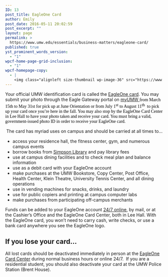 ```yaml
---
ID: 13
post_title: EagleOne Card
author: Emily
post_date: 2016-05-11 20:02:59
post_excerpt: ""
layout: page
permalink: >
  https://www.umw.edu/essentials/business-matters/eagleone-card/
published: true
yst_prominent_words_version:
  - "1"
wpcf-home-page-grid-inclusion:
  - "1"
wpcf-homepage-copy:
  - |
    <img class="alignleft size-thumbnail wp-image-36" src="https://www.umw.edu/essentials/wp-content/uploads/sites/39/2016/05/eagleOnelogo-150x150.jpg" alt="" width="75" height="75" /> Your official UMW identification card is called the <a href="https://www.umw.edu/essentials/eagleone-card/">EagleOne card</a>. It's used for meal plans, building access, in the library, at vending machines, and more. It can be used anywhere you see an EagleOne logo.
---
```

Your official UMW identification card is called the <a href="http://adminfinance.umw.edu/eagleone/attention-incoming-freshman-and-transfers/">EagleOne card</a>. You may submit your photo through the Eagle Gateway portal on <a href="https://ssb.umw.edu/ssomanager/c/SSB?pkg=umw_id_photo.p_display_channel">myUMW </a><span style="font-family: 'Georgia',serif"><span style="color: #000000">from March 15th to May 31st for pick up at June Orientation or from July 1<sup><span style="font-size: small">st</span></sup></span><span style="color: #000000"> to August 11</span><sup><span style="color: #000000;font-size: small">th</span></sup><span style="color: #000000">  to pick up your card once you’re here in the fall. You may also stop by the EagleOne Card Center in Lee Hall to have your photo taken and receive your card. You must bring a valid, government-issued photo ID in order to receive your EagleOne card.</span></span>

<span style="color: #1f497d;font-family: 'Georgia',serif"> </span>The card has myriad uses on campus and should be carried at all times to...
<ul>
 	<li>access your residence hall, the fitness center, gym, and numerous campus events</li>
 	<li>borrow books from <a href="http://libraries.umw.edu/">Simpson Library</a> and pay library fees</li>
 	<li>use at campus dining facilities and to check meal plan and balance information</li>
 	<li>use as a debit card with your EagleOne account</li>
 	<li>make purchases at the UMW Bookstore, Copy Center, Post Office, Health Center, Klein Theatre, University Tennis Center, and all dining operations</li>
 	<li>use in vending machines for snacks, drinks, and laundry</li>
 	<li>use for public copiers and printing at campus computer labs</li>
 	<li>make purchases from participating off-campus merchants</li>
</ul>
Funds can be added to your EagleOne account <a href="https://eagleone-sp.blackboard.com/eaccounts/AnonymousHome.aspx">24/7 online</a>, by mail, or at the Cashier’s Office and the EagleOne Card Center, both in Lee Hall. With the EagleOne card, you won’t need to carry cash, write checks, or use a bank card anywhere you see the EagleOne logo.
<h2>If you lose your card…</h2>
All lost cards should be deactivated immediately in person at the <a href="http://adminfinance.umw.edu/eagleone/card-replacements/">EagleOne Card Center</a> during normal business hours or online 24/7.  If you are a residential student, you should also deactivate your card at the UMW Police Station (Brent House).